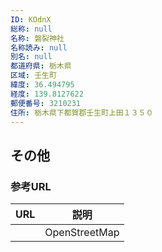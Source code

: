 ```yaml
---
ID: KOdnX
総称: null
名称: 磐裂神社
名称読み: null
別名: null
都道府県: 栃木県
区域: 壬生町
緯度: 36.494795
経度: 139.8127622
郵便番号: 3210231
住所: 栃木県下都賀郡壬生町上田１３５０
---
```


## その他

### 参考URL

| URL | 説明          |
| --- | ------------- |
|     | OpenStreetMap |
